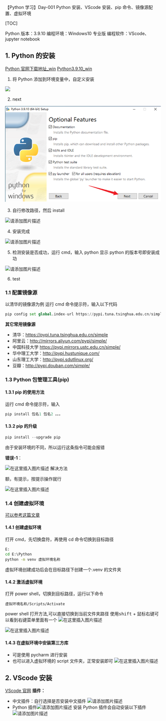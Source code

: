 【Python 学习】Day-001 Python 安装、VScode 安装、pip 命令、镜像源配置、虚拟环境

[TOC]

Python 版本：3.9.10
编程环境：Windows10 专业版
编程软件：VScode、jupyter notebook

## 1. Python 的安装

[Python 官网下载地址\_win](https://www.python.org/downloads/windows/)
[Python3.9.10_win](https://www.python.org/ftp/python/3.9.10/python-3.9.10-amd64.exe)

1. 将 Python 添加到环境变量中，自定义安装
  
  ![](https://github.com/ChenAi140/Python-learning/blob/master/imgs/Day-001/01.png)


2. next
  
  ![请添加图片描述](./imgs/Day-001/02.png)

3. 自行修改路径，然后 install
  
  ![请添加图片描述](https://img-blog.csdnimg.cn/57c6028395e04f37ab94625cf217d318.png#pic_center)

4. 安装完成
  
  ![请添加图片描述](https://img-blog.csdnimg.cn/87bf9d7261b042609d1ea18b8a664e30.png#pic_center)

5. 检测安装是否成功，运行 cmd，输入 python 显示 python 的版本号即安装成功
  
  ![请添加图片描述](https://img-blog.csdnimg.cn/c80ee843794645428833e276e741a383.png#pic_center)

6. test

### 1.1 配置镜像源

以清华的镜像源为例
运行 cmd 命令提示符，输入以下代码

```python
pip config set global.index-url https://pypi.tuna.tsinghua.edu.cn/simple
```

**其它常用镜像源**

- 清华：https://pypi.tuna.tsinghua.edu.cn/simple
- 阿里云：http://mirrors.aliyun.com/pypi/simple/
- 中国科技大学 https://pypi.mirrors.ustc.edu.cn/simple/
- 华中理工大学：http://pypi.hustunique.com/
- 山东理工大学：http://pypi.sdutlinux.org/
- 豆瓣：http://pypi.douban.com/simple/

### 1.3 Python 包管理工具(pip)

#### 1.3.1 pip 的使用方法

运行 cmd 命令提示符，输入

```python
pip install 包名1 包名2 。。。
```

#### 1.3.2 pip 的升级

```python
pip install --upgrade pip
```

由于安装环境的不同，所以运行这条指令可能会报错

**错误-1**：

![在这里插入图片描述](https://img-blog.csdnimg.cn/8af9c72bdf5345449967ffd805becd2f.png#pic_center)
解决方法

额，有提示，按提示操作就行

![在这里插入图片描述](https://img-blog.csdnimg.cn/4c9ad1bc04a048ecac0f5373628b54e2.png#pic_center)

### 1.4 创建虚拟环境

[可以参考这篇文章](https://blog.csdn.net/u012585708/article/details/120242166?spm=1001.2014.3001.5506)

#### 1.4.1 创建虚拟环境

打开 cmd，先切换盘符，再使用 cd 命令切换到目标路径

```cmd
E:
cd E:\Python
python -m venv 虚拟环境名称
```

虚拟环境创建成功后会在目标路径下创建一个.venv 的文件夹

#### 1.4.2 激活虚拟环境

打开 power shell，切换到目标路径，运行以下命令

```power shell
虚拟环境名称/Scripts/Activate
```

power shell 打开方法,可以直接切换到当前文件夹路径
使用<kbd>shift</kbd> + <kbd>鼠标右键</kbd>可以看到右键菜单里面有一个
![在这里插入图片描述](https://img-blog.csdnimg.cn/3bc5953fb2c4412caa8d89161ae9924e.png#pic_center)

![在这里插入图片描述](https://img-blog.csdnimg.cn/1f4f05713b4e4f83b0f1d6f0b20e0602.png#pic_center)

#### 1.4.3 在虚拟环境中安装第三方库

- 可是使用 pycharm 进行安装
- 也可以进入虚拟环境的 script 文件夹，正常安装即可
  ![在这里插入图片描述](https://img-blog.csdnimg.cn/6729b278b7124d05abfeca78d6a07cd3.png#pic_center)

## 2. VScode 安装

[VScode 官网](https://code.visualstudio.com/Download)
**插件：**

- 中文插件：自行选择是否安装中文插件
  ![请添加图片描述](https://img-blog.csdnimg.cn/51688183703d47f9a5e36987d149c79b.png#pic_center)
- Python 插件![请添加图片描述](https://img-blog.csdnimg.cn/b840522d340b423597445289d0a99f1d.png#pic_center)
  安装 Python 插件会自动安装以下插件
  ![请添加图片描述](https://img-blog.csdnimg.cn/410cfd040a0c4f3aa99c54f728b81c6f.png#pic_center)
